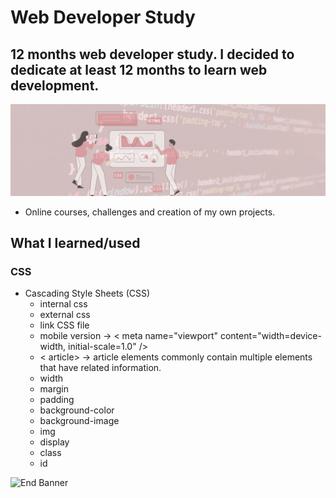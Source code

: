 # Web Developer Study
## 12 months web developer study. I decided to dedicate at least 12 months to learn web development.

![Begin Banner](/Documentation/top-1200x350.gif)

* Online courses, challenges and creation of my own projects.

## What I learned/used 
### CSS 
* Cascading Style Sheets (CSS) 
    * internal css
    * external css
    * link CSS file
    * mobile version -> < meta name="viewport" content="width=device-width, initial-scale=1.0" />
    * < article> -> article elements commonly contain multiple elements that have related information.
    * width
    * margin
    * padding
    * background-color
    * background-image
    * img 
    * display
    * class
    * id
    

    

![End Banner](/Documentation/botton-1200x350.gif)